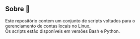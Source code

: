 ## Sobre 🐧
Este repositório contem um conjunto de scripts voltados para o gerenciamento de contas locais no Linux.<br>
Os scripts estão disponíveis em versões Bash e Python.
